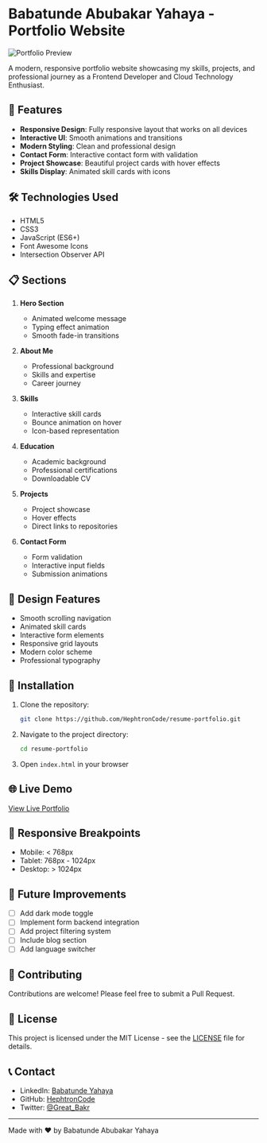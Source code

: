 # Babatunde Abubakar Yahaya - Portfolio Website

![Portfolio Preview](https://via.placeholder.com/800x400?text=Portfolio+Preview)

A modern, responsive portfolio website showcasing my skills, projects, and professional journey as a Frontend Developer and Cloud Technology Enthusiast.

## 🚀 Features

- **Responsive Design**: Fully responsive layout that works on all devices
- **Interactive UI**: Smooth animations and transitions
- **Modern Styling**: Clean and professional design
- **Contact Form**: Interactive contact form with validation
- **Project Showcase**: Beautiful project cards with hover effects
- **Skills Display**: Animated skill cards with icons

## 🛠️ Technologies Used

- HTML5
- CSS3
- JavaScript (ES6+)
- Font Awesome Icons
- Intersection Observer API

## 📋 Sections

1. **Hero Section**
   - Animated welcome message
   - Typing effect animation
   - Smooth fade-in transitions

2. **About Me**
   - Professional background
   - Skills and expertise
   - Career journey

3. **Skills**
   - Interactive skill cards
   - Bounce animation on hover
   - Icon-based representation

4. **Education**
   - Academic background
   - Professional certifications
   - Downloadable CV

5. **Projects**
   - Project showcase
   - Hover effects
   - Direct links to repositories

6. **Contact Form**
   - Form validation
   - Interactive input fields
   - Submission animations

## 🎨 Design Features

- Smooth scrolling navigation
- Animated skill cards
- Interactive form elements
- Responsive grid layouts
- Modern color scheme
- Professional typography

## 🔧 Installation

1. Clone the repository:
   ```bash
   git clone https://github.com/HephtronCode/resume-portfolio.git
   ```

2. Navigate to the project directory:
   ```bash
   cd resume-portfolio
   ```

3. Open `index.html` in your browser

## 🌐 Live Demo

[View Live Portfolio](https://hephtroncode.github.io/resume-portfolio/)

## 📱 Responsive Breakpoints

- Mobile: < 768px
- Tablet: 768px - 1024px
- Desktop: > 1024px

## 🎯 Future Improvements

- [ ] Add dark mode toggle
- [ ] Implement form backend integration
- [ ] Add project filtering system
- [ ] Include blog section
- [ ] Add language switcher

## 🤝 Contributing

Contributions are welcome! Please feel free to submit a Pull Request.

## 📄 License

This project is licensed under the MIT License - see the [LICENSE](LICENSE) file for details.

## 📞 Contact

- LinkedIn: [Babatunde Yahaya](https://www.linkedin.com/in/babatunde-yahaya/)
- GitHub: [HephtronCode](https://github.com/HephtronCode)
- Twitter: [@Great_Bakr](https://x.com/Great_Bakr)

---

Made with ❤️ by Babatunde Abubakar Yahaya